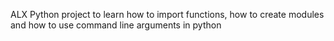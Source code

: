 ALX Python project to learn how to import functions, how to create modules and how to use command line arguments in python
